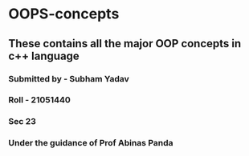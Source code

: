 # OOPS-concepts
## These contains all the major OOP concepts in c++ language

### Submitted by - Subham Yadav 
### Roll - 21051440
### Sec 23
### Under the guidance of Prof Abinas Panda
